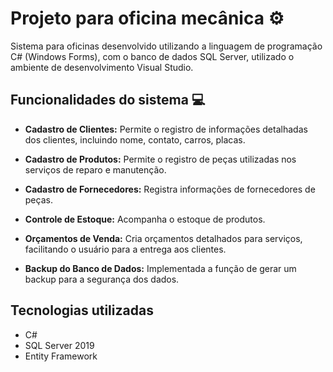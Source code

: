 # Projeto para oficina mecânica ⚙️
Sistema para oficinas desenvolvido utilizando a linguagem de programação C# (Windows Forms), com o banco de dados SQL Server, utilizado o ambiente de desenvolvimento Visual Studio.
## Funcionalidades do sistema 💻
- **Cadastro de Clientes:** Permite o registro de informações detalhadas dos clientes, incluindo nome, contato, carros, placas.

- **Cadastro de Produtos:** Permite o registro de peças utilizadas nos serviços de reparo e manutenção.

- **Cadastro de Fornecedores:** Registra informações de fornecedores de peças.

- **Controle de Estoque:** Acompanha o estoque de produtos.

- **Orçamentos de Venda:** Cria orçamentos detalhados para serviços, facilitando o usuário para a entrega aos clientes.

- **Backup do Banco de Dados:** Implementada a função de gerar um backup para a segurança dos dados.

## Tecnologias utilizadas
-  C#
-  SQL Server 2019
-  Entity Framework
